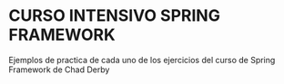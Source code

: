 # CURSO INTENSIVO SPRING FRAMEWORK

Ejemplos de practica de cada uno de los ejercicios del curso de Spring Framework de Chad Derby 
